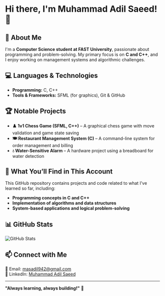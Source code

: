 # Hi there, I'm Muhammad Adil Saeed! 👋  

## 🚀 About Me  
I'm a **Computer Science student at FAST University**, passionate about programming and problem-solving. My primary focus is on **C and C++**, and I enjoy working on management systems and algorithmic challenges.  

## 💻 Languages & Technologies  
- **Programming:** C, C++  
- **Tools & Frameworks:** SFML (for graphics), Git & GitHub  

## 🏆 Notable Projects  
- **♟️ 1v1 Chess Game (SFML, C++)** – A graphical chess game with move validation and game state saving  
- **🍽️ Restaurant Management System (C)** – A command-line system for order management and billing  
- **💧 Water-Sensitive Alarm** – A hardware project using a breadboard for water detection  

## 📂 What You’ll Find in This Account  
This GitHub repository contains projects and code related to what I've learned so far, including:  
- **Programming concepts in C and C++**  
- **Implementation of algorithms and data structures**  
- **System-based applications and logical problem-solving**  

## 📊 GitHub Stats  
![GitHub Stats](https://github-readme-stats.vercel.app/api?username=Adil2723&show_icons=true&theme=radical)  

## 📫 Connect with Me  
📧 Email: [masadil942@gmail.com](mailto:masadil942@gmail.com)  
🔗 LinkedIn: [Muhammad Adil Saeed](https://www.linkedin.com/in/muhammad-adil-saeed-904698292)  

---

**"Always learning, always building!"** 🚀
